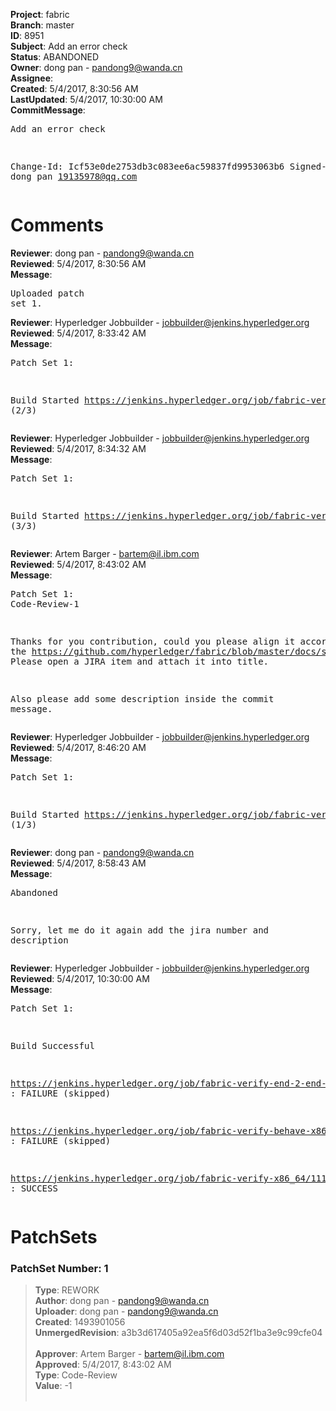 <strong>Project</strong>: fabric<br><strong>Branch</strong>: master<br><strong>ID</strong>: 8951<br><strong>Subject</strong>: Add an error check<br><strong>Status</strong>: ABANDONED<br><strong>Owner</strong>: dong pan - pandong9@wanda.cn<br><strong>Assignee</strong>:<br><strong>Created</strong>: 5/4/2017, 8:30:56 AM<br><strong>LastUpdated</strong>: 5/4/2017, 10:30:00 AM<br><strong>CommitMessage</strong>:<br><pre>Add an error check

Change-Id: Icf53e0de2753db3c083ee6ac59837fd9953063b6
Signed-off-by: dong pan <19135978@qq.com>
</pre><h1>Comments</h1><strong>Reviewer</strong>: dong pan - pandong9@wanda.cn<br><strong>Reviewed</strong>: 5/4/2017, 8:30:56 AM<br><strong>Message</strong>: <pre>Uploaded patch set 1.</pre><strong>Reviewer</strong>: Hyperledger Jobbuilder - jobbuilder@jenkins.hyperledger.org<br><strong>Reviewed</strong>: 5/4/2017, 8:33:42 AM<br><strong>Message</strong>: <pre>Patch Set 1:

Build Started https://jenkins.hyperledger.org/job/fabric-verify-x86_64/11112/ (2/3)</pre><strong>Reviewer</strong>: Hyperledger Jobbuilder - jobbuilder@jenkins.hyperledger.org<br><strong>Reviewed</strong>: 5/4/2017, 8:34:32 AM<br><strong>Message</strong>: <pre>Patch Set 1:

Build Started https://jenkins.hyperledger.org/job/fabric-verify-behave-x86_64/5171/ (3/3)</pre><strong>Reviewer</strong>: Artem Barger - bartem@il.ibm.com<br><strong>Reviewed</strong>: 5/4/2017, 8:43:02 AM<br><strong>Message</strong>: <pre>Patch Set 1: Code-Review-1

Thanks for you contribution, could you please align it according to the https://github.com/hyperledger/fabric/blob/master/docs/source/CONTRIBUTING.rst? Please open a JIRA item and attach it into title.

Also please add some description inside the commit message.</pre><strong>Reviewer</strong>: Hyperledger Jobbuilder - jobbuilder@jenkins.hyperledger.org<br><strong>Reviewed</strong>: 5/4/2017, 8:46:20 AM<br><strong>Message</strong>: <pre>Patch Set 1:

Build Started https://jenkins.hyperledger.org/job/fabric-verify-end-2-end-x86_64/2642/ (1/3)</pre><strong>Reviewer</strong>: dong pan - pandong9@wanda.cn<br><strong>Reviewed</strong>: 5/4/2017, 8:58:43 AM<br><strong>Message</strong>: <pre>Abandoned

Sorry, let me do it again add the jira number and description</pre><strong>Reviewer</strong>: Hyperledger Jobbuilder - jobbuilder@jenkins.hyperledger.org<br><strong>Reviewed</strong>: 5/4/2017, 10:30:00 AM<br><strong>Message</strong>: <pre>Patch Set 1:

Build Successful 

https://jenkins.hyperledger.org/job/fabric-verify-end-2-end-x86_64/2642/ : FAILURE (skipped)

https://jenkins.hyperledger.org/job/fabric-verify-behave-x86_64/5171/ : FAILURE (skipped)

https://jenkins.hyperledger.org/job/fabric-verify-x86_64/11112/ : SUCCESS</pre><h1>PatchSets</h1><h3>PatchSet Number: 1</h3><blockquote><strong>Type</strong>: REWORK<br><strong>Author</strong>: dong pan - pandong9@wanda.cn<br><strong>Uploader</strong>: dong pan - pandong9@wanda.cn<br><strong>Created</strong>: 1493901056<br><strong>UnmergedRevision</strong>: a3b3d617405a92ea5f6d03d52f1ba3e9c99cfe04<br><br><strong>Approver</strong>: Artem Barger - bartem@il.ibm.com<br><strong>Approved</strong>: 5/4/2017, 8:43:02 AM<br><strong>Type</strong>: Code-Review<br><strong>Value</strong>: -1<br><br></blockquote>